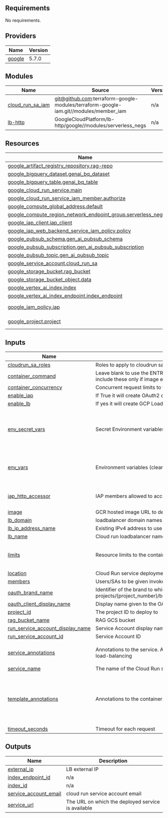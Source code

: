 ## Requirements

No requirements.

## Providers

| Name | Version |
|------|---------|
| <a name="provider_google"></a> [google](#provider\_google) | 5.7.0 |

## Modules

| Name | Source | Version |
|------|--------|---------|
| <a name="module_cloud_run_sa_iam"></a> [cloud\_run\_sa\_iam](#module\_cloud\_run\_sa\_iam) | git@github.com:terraform-google-modules/terraform-google-iam.git//modules/member_iam | n/a |
| <a name="module_lb-http"></a> [lb-http](#module\_lb-http) | GoogleCloudPlatform/lb-http/google//modules/serverless_negs | n/a |

## Resources

| Name | Type |
|------|------|
| [google_artifact_registry_repository.rag-repo](https://registry.terraform.io/providers/hashicorp/google/latest/docs/resources/artifact_registry_repository) | resource |
| [google_bigquery_dataset.genai_bq_dataset](https://registry.terraform.io/providers/hashicorp/google/latest/docs/resources/bigquery_dataset) | resource |
| [google_bigquery_table.genai_bq_table](https://registry.terraform.io/providers/hashicorp/google/latest/docs/resources/bigquery_table) | resource |
| [google_cloud_run_service.main](https://registry.terraform.io/providers/hashicorp/google/latest/docs/resources/cloud_run_service) | resource |
| [google_cloud_run_service_iam_member.authorize](https://registry.terraform.io/providers/hashicorp/google/latest/docs/resources/cloud_run_service_iam_member) | resource |
| [google_compute_global_address.default](https://registry.terraform.io/providers/hashicorp/google/latest/docs/resources/compute_global_address) | resource |
| [google_compute_region_network_endpoint_group.serverless_neg](https://registry.terraform.io/providers/hashicorp/google/latest/docs/resources/compute_region_network_endpoint_group) | resource |
| [google_iap_client.iap_client](https://registry.terraform.io/providers/hashicorp/google/latest/docs/resources/iap_client) | resource |
| [google_iap_web_backend_service_iam_policy.policy](https://registry.terraform.io/providers/hashicorp/google/latest/docs/resources/iap_web_backend_service_iam_policy) | resource |
| [google_pubsub_schema.gen_ai_pubsub_schema](https://registry.terraform.io/providers/hashicorp/google/latest/docs/resources/pubsub_schema) | resource |
| [google_pubsub_subscription.gen_ai_pubsub_subscription](https://registry.terraform.io/providers/hashicorp/google/latest/docs/resources/pubsub_subscription) | resource |
| [google_pubsub_topic.gen_ai_pubsub_topic](https://registry.terraform.io/providers/hashicorp/google/latest/docs/resources/pubsub_topic) | resource |
| [google_service_account.cloud_run_sa](https://registry.terraform.io/providers/hashicorp/google/latest/docs/resources/service_account) | resource |
| [google_storage_bucket.rag_bucket](https://registry.terraform.io/providers/hashicorp/google/latest/docs/resources/storage_bucket) | resource |
| [google_storage_bucket_object.data](https://registry.terraform.io/providers/hashicorp/google/latest/docs/resources/storage_bucket_object) | resource |
| [google_vertex_ai_index.index](https://registry.terraform.io/providers/hashicorp/google/latest/docs/resources/vertex_ai_index) | resource |
| [google_vertex_ai_index_endpoint.index_endpoint](https://registry.terraform.io/providers/hashicorp/google/latest/docs/resources/vertex_ai_index_endpoint) | resource |
| [google_iam_policy.iap](https://registry.terraform.io/providers/hashicorp/google/latest/docs/data-sources/iam_policy) | data source |
| [google_project.project](https://registry.terraform.io/providers/hashicorp/google/latest/docs/data-sources/project) | data source |

## Inputs

| Name | Description | Type | Default | Required |
|------|-------------|------|---------|:--------:|
| <a name="input_cloudrun_sa_roles"></a> [cloudrun\_sa\_roles](#input\_cloudrun\_sa\_roles) | Roles to apply to cloudrun sa | `list(string)` | `[]` | no |
| <a name="input_container_command"></a> [container\_command](#input\_container\_command) | Leave blank to use the ENTRYPOINT command defined in the container image, include these only if image entrypoint should be overwritten | `list(string)` | `[]` | no |
| <a name="input_container_concurrency"></a> [container\_concurrency](#input\_container\_concurrency) | Concurrent request limits to the service | `number` | `null` | no |
| <a name="input_enable_iap"></a> [enable\_iap](#input\_enable\_iap) | If True it will create OAuth2 client\_id/secret and enable IAP on the loadbalancer | `bool` | `false` | no |
| <a name="input_enable_lb"></a> [enable\_lb](#input\_enable\_lb) | If yes it will create GCP Loadbalancer in front of the Cloud RUN | `bool` | `true` | no |
| <a name="input_env_secret_vars"></a> [env\_secret\_vars](#input\_env\_secret\_vars) | Secret Environment variables (Secret Manager) | <pre>list(object({<br>    name = string<br>    value_from = set(object({<br>      secret_key_ref = map(string)<br>    }))<br>  }))</pre> | `[]` | no |
| <a name="input_env_vars"></a> [env\_vars](#input\_env\_vars) | Environment variables (cleartext) | <pre>list(object({<br>    value = string<br>    name  = string<br>  }))</pre> | `[]` | no |
| <a name="input_iap_http_accessor"></a> [iap\_http\_accessor](#input\_iap\_http\_accessor) | IAP members allowed to access (asign roles/iap.httpsResourceAccessor) | `list(string)` | <pre>[<br>  "allAuthenticatedUsers"<br>]</pre> | no |
| <a name="input_image"></a> [image](#input\_image) | GCR hosted image URL to deploy | `string` | n/a | yes |
| <a name="input_lb_domain"></a> [lb\_domain](#input\_lb\_domain) | loadbalancer domain names | `string` | `"rag.example.com"` | no |
| <a name="input_lb_ip_address_name"></a> [lb\_ip\_address\_name](#input\_lb\_ip\_address\_name) | Existing IPv4 address to use (the actual IP address value) | `string` | `"rag-api"` | no |
| <a name="input_lb_name"></a> [lb\_name](#input\_lb\_name) | Cloud run loadbalancer name | `string` | `"rag-lb"` | no |
| <a name="input_limits"></a> [limits](#input\_limits) | Resource limits to the container | `map(string)` | <pre>{<br>  "cpu": "1",<br>  "memory": "256Mi"<br>}</pre> | no |
| <a name="input_location"></a> [location](#input\_location) | Cloud Run service deployment location | `string` | `"europe-west1"` | no |
| <a name="input_members"></a> [members](#input\_members) | Users/SAs to be given invoker access to the service | `list(string)` | `[]` | no |
| <a name="input_oauth_brand_name"></a> [oauth\_brand\_name](#input\_oauth\_brand\_name) | Identifier of the brand to which this client is attached to. The format is projects/{project\_number}/brands/{brand\_id}/identityAwareProxyClients/{client\_id}. | `string` | `null` | no |
| <a name="input_oauth_client_display_name"></a> [oauth\_client\_display\_name](#input\_oauth\_client\_display\_name) | Display name given to the OAuth client. | `string` | `null` | no |
| <a name="input_project_id"></a> [project\_id](#input\_project\_id) | The project ID to deploy to | `string` | n/a | yes |
| <a name="input_rag_bucket_name"></a> [rag\_bucket\_name](#input\_rag\_bucket\_name) | RAG GCS bucket | `string` | n/a | yes |
| <a name="input_run_service_account_display_name"></a> [run\_service\_account\_display\_name](#input\_run\_service\_account\_display\_name) | Service Account display name | `string` | `"Cloud RUN Service Account"` | no |
| <a name="input_run_service_account_id"></a> [run\_service\_account\_id](#input\_run\_service\_account\_id) | Service Account ID | `string` | `"rag-run-sa"` | no |
| <a name="input_service_annotations"></a> [service\_annotations](#input\_service\_annotations) | Annotations to the service. Acceptable values all, internal, internal-and-cloud-load-balancing | `map(string)` | <pre>{<br>  "run.googleapis.com/ingress": "all"<br>}</pre> | no |
| <a name="input_service_name"></a> [service\_name](#input\_service\_name) | The name of the Cloud Run service to create | `string` | n/a | yes |
| <a name="input_template_annotations"></a> [template\_annotations](#input\_template\_annotations) | Annotations to the container metadata including VPC Connector and SQL. | `map(string)` | <pre>{<br>  "autoscaling.knative.dev/maxScale": 2,<br>  "autoscaling.knative.dev/minScale": 1,<br>  "generated-by": "terraform",<br>  "run.googleapis.com/client-name": "terraform"<br>}</pre> | no |
| <a name="input_timeout_seconds"></a> [timeout\_seconds](#input\_timeout\_seconds) | Timeout for each request | `number` | `120` | no |

## Outputs

| Name | Description |
|------|-------------|
| <a name="output_external_ip"></a> [external\_ip](#output\_external\_ip) | LB external IP |
| <a name="output_index_endpoint_id"></a> [index\_endpoint\_id](#output\_index\_endpoint\_id) | n/a |
| <a name="output_index_id"></a> [index\_id](#output\_index\_id) | n/a |
| <a name="output_service_account_email"></a> [service\_account\_email](#output\_service\_account\_email) | cloud run service account email |
| <a name="output_service_url"></a> [service\_url](#output\_service\_url) | The URL on which the deployed service is available |
